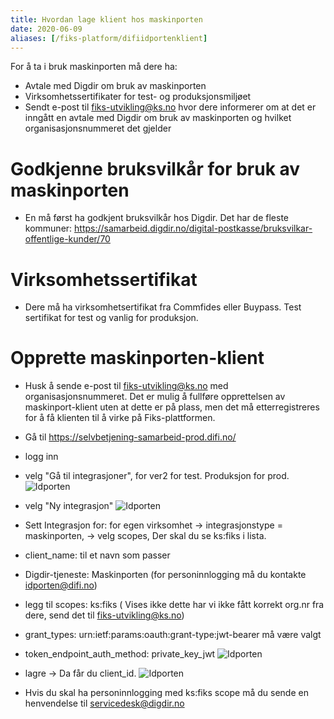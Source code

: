 ```yaml
---
title: Hvordan lage klient hos maskinporten
date: 2020-06-09
aliases: [/fiks-platform/difiidportenklient]
---
```

For å ta i bruk maskinporten må dere ha:
- Avtale med Digdir om bruk av maskinporten
- Virksomhetssertifikater for test- og produksjonsmiljøet
- Sendt e-post til fiks-utvikling@ks.no hvor dere informerer om at det er inngått en avtale med Digdir om bruk av maskinporten og hvilket organisasjonsnummeret det gjelder

# Godkjenne bruksvilkår for bruk av maskinporten
- En må først ha godkjent bruksvilkår hos Digdir. Det har de fleste kommuner: https://samarbeid.digdir.no/digital-postkasse/bruksvilkar-offentlige-kunder/70

# Virksomhetssertifikat
- Dere må ha virksomhetsertifikat fra Commfides eller Buypass. Test sertifikat for test og vanlig for produksjon.

# Opprette maskinporten-klient
- Husk å sende e-post til fiks-utvikling@ks.no med organisasjonsnummeret. Det er mulig å fullføre opprettelsen av maskinport-klient uten at dette er på plass, men det må etterregistreres for å få klienten til å virke på Fiks-plattformen.
- Gå til https://selvbetjening-samarbeid-prod.difi.no/
- logg inn
- velg "Gå til integrasjoner", for ver2 for test. Produksjon for prod.
 ![Idporten](../images/difi-selvbetjening1.png "")
- velg "Ny integrasjon"
 ![Idporten](../images/difi-selvbetjening2.png "")
- Sett Integrasjon for: for egen virksomhet -> integrasjonstype = maskinporten,  -> velg scopes,  Der skal du se ks:fiks i lista.
- client_name: til et navn som passer
- Digdir-tjeneste: Maskinporten (for personinnlogging må du kontakte idporten@difi.no)
- legg til scopes: ks:fiks ( Vises ikke dette har vi ikke fått korrekt org.nr fra dere, send det til fiks-utvikling@ks.no)
- grant_types: urn:ietf:params:oauth:grant-type:jwt-bearer må være valgt
- token_endpoint_auth_method: private_key_jwt 
![Idporten](../images/difi-selvbetjening3.png "")
- lagre -> Da får du client_id.
![Idporten](../images/difi-selvbetjening4.png "")

- Hvis du skal ha personinnlogging med ks:fiks scope må du sende en henvendelse til servicedesk@digdir.no

